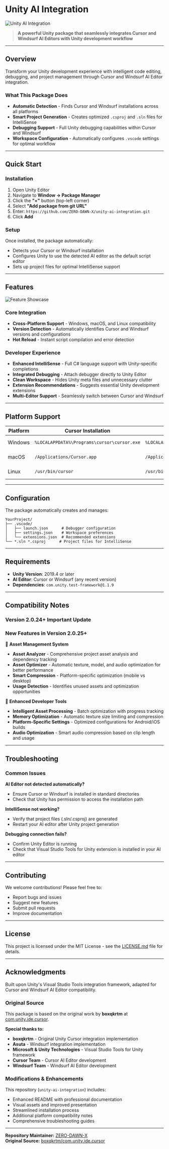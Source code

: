 # Unity AI Integration

![Unity AI Integration](Documentation~/Images/hero.jpg)

> **A powerful Unity package that seamlessly integrates Cursor and Windsurf AI Editors with Unity development workflow**

---

## Overview

Transform your Unity development experience with intelligent code editing, debugging, and project management through Cursor and Windsurf AI Editor integration.

### What This Package Does

- **Automatic Detection** - Finds Cursor and Windsurf installations across all platforms
- **Smart Project Generation** - Creates optimized `.csproj` and `.sln` files for IntelliSense  
- **Debugging Support** - Full Unity debugging capabilities within Cursor and Windsurf
- **Workspace Configuration** - Automatically configures `.vscode` settings for optimal workflow

---

## Quick Start

### Installation

1. Open Unity Editor
2. Navigate to **Window → Package Manager**
3. Click the **"+"** button (top-left corner)
4. Select **"Add package from git URL"**
5. Enter: `https://github.com/ZERO-DAWN-X/unity-ai-integration.git`
6. Click **Add**

### Setup

Once installed, the package automatically:
- Detects your Cursor or Windsurf installation
- Configures Unity to use the detected AI editor as the default script editor
- Sets up project files for optimal IntelliSense support

---

## Features

![Feature Showcase](Documentation~/Images/Showcase.jpg)

### Core Integration
- **Cross-Platform Support** - Windows, macOS, and Linux compatibility
- **Version Detection** - Automatically identifies Cursor and Windsurf versions and configurations
- **Hot Reload** - Instant script compilation and error detection

### Developer Experience
- **Enhanced IntelliSense** - Full C# language support with Unity-specific completions
- **Integrated Debugging** - Attach debugger directly to Unity Editor
- **Clean Workspace** - Hides Unity meta files and unnecessary clutter
- **Extension Recommendations** - Suggests essential Unity development extensions
- **Multi-Editor Support** - Seamlessly switch between Cursor and Windsurf

---

## Platform Support

| Platform | Cursor Installation | Windsurf Installation | Status |
|----------|-------------------|----------------------|---------|
| Windows | `%LOCALAPPDATA%\Programs\cursor\cursor.exe` | `%LOCALAPPDATA%\Programs\windsurf\windsurf.exe` | ✅ Supported |
| macOS | `/Applications/Cursor.app` | `/Applications/Windsurf.app` | ✅ Supported |
| Linux | `/usr/bin/cursor` | `/usr/bin/windsurf` | ✅ Supported |

---

## Configuration

The package automatically creates and manages:

```
YourProject/
├── .vscode/
│   ├── launch.json      # Debugger configuration
│   ├── settings.json    # Workspace preferences  
│   └── extensions.json  # Recommended extensions
└── *.sln *.csproj      # Project files for IntelliSense
```

---

## Requirements

- **Unity Version**: 2019.4 or later
- **AI Editor**: Cursor or Windsurf (any recent version)
- **Dependencies**: `com.unity.test-framework@1.1.9`

---

## Compatibility Notes

### Version 2.0.24+ Important Update

### New Features in Version 2.0.25+

🚀 **Asset Management System**
- **Asset Analyzer** - Comprehensive project asset analysis and dependency tracking
- **Asset Optimizer** - Automatic texture, model, and audio optimization for better performance
- **Smart Compression** - Platform-specific optimization (mobile vs desktop)
- **Usage Detection** - Identifies unused assets and optimization opportunities

🔧 **Enhanced Developer Tools**
- **Intelligent Asset Processing** - Batch optimization with progress tracking
- **Memory Optimization** - Automatic texture size limiting and compression
- **Platform-Specific Settings** - Optimized configurations for Android/iOS builds
- **Audio Optimization** - Smart audio compression based on clip length and usage

---

## Troubleshooting

### Common Issues

**AI Editor not detected automatically?**
- Ensure Cursor or Windsurf is installed in standard directories
- Check that Unity has permission to access the installation path

**IntelliSense not working?**
- Verify that project files (.sln/.csproj) are generated
- Restart your AI editor after Unity project generation

**Debugging connection fails?**
- Confirm Unity Editor is running
- Check that Visual Studio Tools for Unity extension is installed in your AI editor

---

## Contributing

We welcome contributions! Please feel free to:
- Report bugs and issues
- Suggest new features
- Submit pull requests
- Improve documentation

---

## License

This project is licensed under the MIT License - see the [LICENSE.md](LICENSE.md) file for details.

---

## Acknowledgments

Built upon Unity's Visual Studio Tools integration framework, adapted for Cursor and Windsurf AI Editor compatibility.

### Original Source

This package is based on the original work by **boxqkrtm** at [com.unity.ide.cursor](https://github.com/boxqkrtm/com.unity.ide.cursor). 

**Special thanks to:**
- **boxqkrtm** - Original Unity Cursor integration implementation
- **Asuta** - Windsurf integration implementation
- **Microsoft & Unity Technologies** - Visual Studio Tools for Unity framework
- **Cursor Team** - Cursor AI Editor development
- **Windsurf Team** - Windsurf AI Editor development

### Modifications & Enhancements

This repository (`unity-ai-integration`) includes:
- Enhanced README with professional documentation
- Visual assets and improved presentation
- Streamlined installation process
- Additional platform compatibility notes
- Comprehensive troubleshooting guides

---

**Repository Maintainer:** [ZERO-DAWN-X](https://github.com/ZERO-DAWN-X)  
**Original Source:** [boxqkrtm/com.unity.ide.cursor](https://github.com/boxqkrtm/com.unity.ide.cursor)
